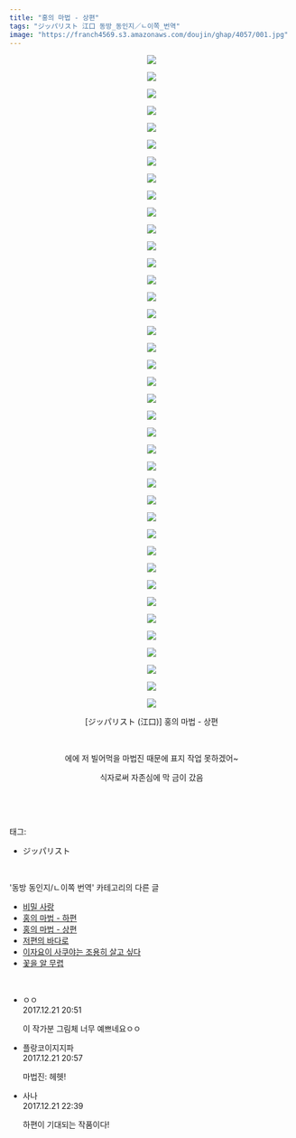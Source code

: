 ```yaml
---
title: "홍의 마법 - 상편"
tags: "ジッパリスト 江口 동방_동인지／ㄴ이쪽_번역"
image: "https://franch4569.s3.amazonaws.com/doujin/ghap/4057/001.jpg"
---
```

<div class="article">
<p style="text-align: center; clear: none; float: none;"><img src="{{ site.imgserver2 }}/ghap/4057/001.jpg"/></p>
<p style="text-align: center; clear: none; float: none;"><img src="{{ site.imgserver2 }}/ghap/4057/002.jpg"/></p>
<p style="text-align: center; clear: none; float: none;"><img src="{{ site.imgserver2 }}/ghap/4057/003.jpg"/></p>
<p style="text-align: center; clear: none; float: none;"><img src="{{ site.imgserver2 }}/ghap/4057/004.jpg"/></p>
<p style="text-align: center; clear: none; float: none;"><img src="{{ site.imgserver2 }}/ghap/4057/005.jpg"/></p>
<p style="text-align: center; clear: none; float: none;"><img src="{{ site.imgserver2 }}/ghap/4057/006.jpg"/></p>
<p style="text-align: center; clear: none; float: none;"><img src="{{ site.imgserver2 }}/ghap/4057/007.jpg"/></p>
<p style="text-align: center; clear: none; float: none;"><img src="{{ site.imgserver2 }}/ghap/4057/008.jpg"/></p>
<p style="text-align: center; clear: none; float: none;"><img src="{{ site.imgserver2 }}/ghap/4057/009.jpg"/></p>
<p style="text-align: center; clear: none; float: none;"><img src="{{ site.imgserver2 }}/ghap/4057/010.jpg"/></p>
<p style="text-align: center; clear: none; float: none;"><img src="{{ site.imgserver2 }}/ghap/4057/011.jpg"/></p>
<p style="text-align: center; clear: none; float: none;"><img src="{{ site.imgserver2 }}/ghap/4057/012.jpg"/></p>
<p style="text-align: center; clear: none; float: none;"><img src="{{ site.imgserver2 }}/ghap/4057/013.jpg"/></p>
<p style="text-align: center; clear: none; float: none;"><img src="{{ site.imgserver2 }}/ghap/4057/014.jpg"/></p>
<p style="text-align: center; clear: none; float: none;"><img src="{{ site.imgserver2 }}/ghap/4057/015.jpg"/></p>
<p style="text-align: center; clear: none; float: none;"><img src="{{ site.imgserver2 }}/ghap/4057/016.jpg"/></p>
<p style="text-align: center; clear: none; float: none;"><img src="{{ site.imgserver2 }}/ghap/4057/017.jpg"/></p>
<p style="text-align: center; clear: none; float: none;"><img src="{{ site.imgserver2 }}/ghap/4057/018.jpg"/></p>
<p style="text-align: center; clear: none; float: none;"><img src="{{ site.imgserver2 }}/ghap/4057/019.jpg"/></p>
<p style="text-align: center; clear: none; float: none;"><img src="{{ site.imgserver2 }}/ghap/4057/020.jpg"/></p>
<p style="text-align: center; clear: none; float: none;"><img src="{{ site.imgserver2 }}/ghap/4057/021.jpg"/></p>
<p style="text-align: center; clear: none; float: none;"><img src="{{ site.imgserver2 }}/ghap/4057/022.jpg"/></p>
<p style="text-align: center; clear: none; float: none;"><img src="{{ site.imgserver2 }}/ghap/4057/023.jpg"/></p>
<p style="text-align: center; clear: none; float: none;"><img src="{{ site.imgserver2 }}/ghap/4057/024.jpg"/></p>
<p style="text-align: center; clear: none; float: none;"><img src="{{ site.imgserver2 }}/ghap/4057/025.jpg"/></p>
<p style="text-align: center; clear: none; float: none;"><img src="{{ site.imgserver2 }}/ghap/4057/026.jpg"/></p>
<p style="text-align: center; clear: none; float: none;"><img src="{{ site.imgserver2 }}/ghap/4057/027.jpg"/></p>
<p style="text-align: center; clear: none; float: none;"><img src="{{ site.imgserver2 }}/ghap/4057/028.jpg"/></p>
<p style="text-align: center; clear: none; float: none;"><img src="{{ site.imgserver2 }}/ghap/4057/029.jpg"/></p>
<p style="text-align: center; clear: none; float: none;"><img src="{{ site.imgserver2 }}/ghap/4057/030.jpg"/></p>
<p style="text-align: center; clear: none; float: none;"><img src="{{ site.imgserver2 }}/ghap/4057/031.jpg"/></p>
<p style="text-align: center; clear: none; float: none;"><img src="{{ site.imgserver2 }}/ghap/4057/032.jpg"/></p>
<p style="text-align: center; clear: none; float: none;"><img src="{{ site.imgserver2 }}/ghap/4057/033.jpg"/></p>
<p style="text-align: center; clear: none; float: none;"><img src="{{ site.imgserver2 }}/ghap/4057/034.jpg"/></p>
<p style="text-align: center; clear: none; float: none;"><img src="{{ site.imgserver2 }}/ghap/4057/035.jpg"/></p>
<p style="text-align: center; clear: none; float: none;"><img src="{{ site.imgserver2 }}/ghap/4057/036.jpg"/></p>
<p style="text-align: center; clear: none; float: none;"><img src="{{ site.imgserver2 }}/ghap/4057/037.jpg"/></p>
<p style="text-align: center; clear: none; float: none;"><img src="{{ site.imgserver2 }}/ghap/4057/038.jpg"/></p>
<p style="text-align: center; clear: none; float: none;"><img src="{{ site.imgserver2 }}/ghap/4057/039.jpg"/></p>
<p style="text-align: center; clear: none; float: none;">[ジッパリスト (江口)] 홍의 마법 - 상편</p>
<p style="text-align: center; clear: none; float: none;"><br/></p>
<p style="text-align: center; clear: none; float: none;">에에 저 빌어먹을 마법진 때문에 표지 작업 못하겠어~</p>
<p style="text-align: center; clear: none; float: none;">식자로써 자존심에 막 금이 갔음</p>
<p><br/></p>
</div><br/>
<div class="tagTrail">
<p>태그: </p>
<ul>
<li>ジッパリスト</li>
</ul>
</div><br/>
<div class="another">
<p>'동방 동인지/ㄴ이쪽 번역' 카테고리의 다른 글</p>
<ul>
<li><a href="/ghap_4059">비밀 사랑</a></li>
<li><a href="/ghap_4058">홍의 마법 - 하편</a></li>
<li><a href="/ghap_4057">홍의 마법 - 상편</a></li>
<li><a href="/ghap_4056">저편의 바다로</a></li>
<li><a href="/ghap_4055">이자요이 사쿠야는 조용히 살고 싶다</a></li>
<li><a href="/ghap_4032">꽃을 알 무렵</a></li>
</ul>
</div><br/>
<div class="cb_module cb_fluid">
<div class="cb_wrt cb_profile">
<div class="comment">
<ul>
<li class="cb_thumb_off" id="comment15157083">
<div class="cb_comment_area">
<div class="cb_info_area">
<div class="cb_section">
<span class="cb_nick_name">ㅇㅇ</span>
</div>
<div class="cb_section">
<span class="cb_date">2017.12.21 20:51 </span>
</div>
</div>
<div class="cb_dsc_comment">
<p class="cb_dsc">
											이 작가분 그림체 너무 예쁘네요ㅇㅇ
										</p>
</div>
</div></li>
<li class="cb_thumb_off" id="comment15157085">
<div class="cb_comment_area">
<div class="cb_info_area">
<div class="cb_section">
<span class="cb_nick_name">플랑코이지지파</span>
</div>
<div class="cb_section">
<span class="cb_date">2017.12.21 20:57 </span>
</div>
</div>
<div class="cb_dsc_comment">
<p class="cb_dsc">
											마법진: 헤헷!
										</p>
</div>
</div></li>
<li class="cb_thumb_off" id="comment15157123">
<div class="cb_comment_area">
<div class="cb_info_area">
<div class="cb_section">
<span class="cb_nick_name">사나</span>
</div>
<div class="cb_section">
<span class="cb_date">2017.12.21 22:39 </span>
</div>
</div>
<div class="cb_dsc_comment">
<p class="cb_dsc">
											하편이 기대되는 작품이다!
										</p>
</div>
</div></li>
</ul>
</div>
</div><!-- commentList close -->
</div><br/>
